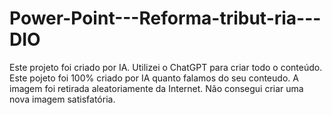 # Power-Point---Reforma-tribut-ria---DIO
Este projeto foi criado por IA. Utilizei o ChatGPT para criar todo o conteúdo.
Este pojeto foi 100% criado por IA quanto falamos do seu conteudo.
A imagem foi retirada aleatoriamente da Internet. Não consegui criar uma nova imagem satisfatória. 
